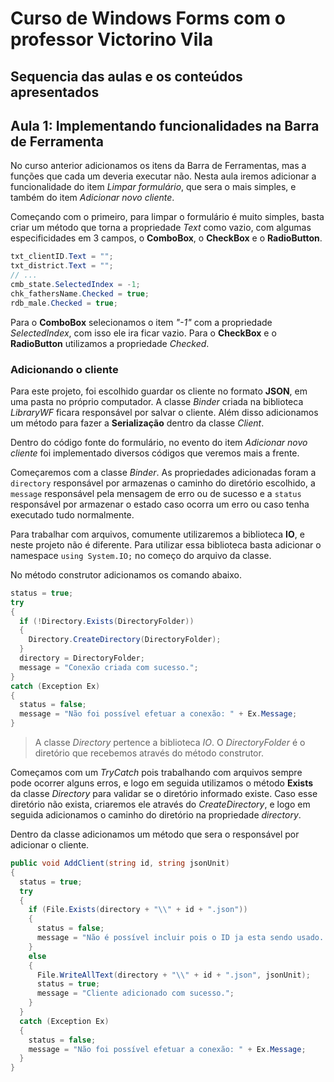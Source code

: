 # Curso de Windows Forms com o professor Victorino Vila

## Sequencia das aulas e os conteúdos apresentados

## **Aula 1**: Implementando funcionalidades na Barra de Ferramenta

No curso anterior adicionamos os itens da Barra de Ferramentas, mas a funções que cada um deveria executar não. Nesta aula iremos adicionar a funcionalidade do item *Limpar formulário*, que sera o mais simples, e também do item *Adicionar novo cliente*.

Começando com o primeiro, para limpar o formulário é muito simples, basta criar um método que torna a propriedade *Text* como vazio, com algumas especificidades em 3 campos, o **ComboBox**, o **CheckBox** e o **RadioButton**.

```C#
txt_clientID.Text = "";
txt_district.Text = "";
// ...
cmb_state.SelectedIndex = -1;
chk_fathersName.Checked = true;
rdb_male.Checked = true;
```

Para o **ComboBox** selecionamos o item *"-1"* com a propriedade *SelectedIndex*, com isso ele ira ficar vazio. Para o **CheckBox** e o **RadioButton** utilizamos a propriedade *Checked*.

### Adicionando o cliente

Para este projeto, foi escolhido guardar os cliente no formato **JSON**, em uma pasta no próprio computador. A classe *Binder* criada na biblioteca *LibraryWF* ficara responsável por salvar o cliente. Além disso adicionamos um método para fazer a **Serialização** dentro da classe *Client*.

Dentro do código fonte do formulário, no evento do item *Adicionar novo cliente* foi implementado diversos códigos que veremos mais a frente.

Começaremos com a classe *Binder*. As propriedades adicionadas foram a `directory` responsável por armazenas o caminho do diretório escolhido, a `message` responsável pela mensagem de erro ou de sucesso e a `status` responsável por armazenar o estado caso ocorra um erro ou caso tenha executado tudo normalmente.

Para trabalhar com arquivos, comumente utilizaremos a biblioteca **IO**, e neste projeto não é diferente. Para utilizar essa biblioteca basta adicionar o namespace `using System.IO;` no começo do arquivo da classe.

No método construtor adicionamos os comando abaixo.

```C#
status = true;
try
{
  if (!Directory.Exists(DirectoryFolder))
  {
    Directory.CreateDirectory(DirectoryFolder);
  }
  directory = DirectoryFolder;
  message = "Conexão criada com sucesso.";
}
catch (Exception Ex)
{
  status = false;
  message = "Não foi possível efetuar a conexão: " + Ex.Message;
}
```

> A classe *Directory* pertence a biblioteca *IO*. O *DirectoryFolder* é o diretório que recebemos através do método construtor.

Começamos com um *TryCatch* pois trabalhando com arquivos sempre pode ocorrer alguns erros, e logo em seguida utilizamos o método **Exists** da classe *Directory* para validar se o diretório informado existe. Caso esse diretório não exista, criaremos ele através do *CreateDirectory*, e logo em seguida adicionamos o caminho do diretório na propriedade *directory*.

Dentro da classe adicionamos um método que sera o responsável por adicionar o cliente.

```C#
public void AddClient(string id, string jsonUnit)
{
  status = true;
  try
  {
    if (File.Exists(directory + "\\" + id + ".json"))
    {
      status = false;
      message = "Não é possível incluir pois o ID ja esta sendo usado. ID: " + id;
    }
    else
    {
      File.WriteAllText(directory + "\\" + id + ".json", jsonUnit);
      status = true;
      message = "Cliente adicionado com sucesso.";
    }
  }
  catch (Exception Ex)
  {
    status = false;
    message = "Não foi possível efetuar a conexão: " + Ex.Message;
  }
}
```
